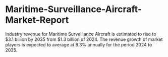 # Maritime-Surveillance-Aircraft-Market-Report
Industry revenue for Maritime Surveillance Aircraft is estimated to rise to $3.1 billion by 2035 from $1.3 billion of 2024. The revenue growth of market players is expected to average at 8.3% annually for the period 2024 to 2035.
